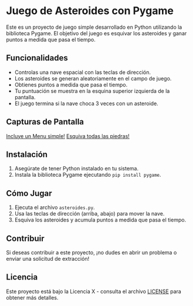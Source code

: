 # Juego de Asteroides con Pygame

Este es un proyecto de juego simple desarrollado en Python utilizando la biblioteca Pygame. El objetivo del juego es esquivar los asteroides y ganar puntos a medida que pasa el tiempo.

## Funcionalidades

- Controlas una nave espacial con las teclas de dirección.
- Los asteroides se generan aleatoriamente en el campo de juego.
- Obtienes puntos a medida que pasa el tiempo.
- Tu puntuación se muestra en la esquina superior izquierda de la pantalla.
- El juego termina si la nave choca 3 veces con un asteroide.

## Capturas de Pantalla

[Incluye un Menu simple!](img-read/image.png)
[Esquiva todas las piedras!](img-read/image-1.png)

## Instalación

1. Asegúrate de tener Python instalado en tu sistema.
2. Instala la biblioteca Pygame ejecutando `pip install pygame`.

## Cómo Jugar

1. Ejecuta el archivo `asteroides.py`.
2. Usa las teclas de dirección (arriba, abajo) para mover la nave.
3. Esquiva los asteroides y acumula puntos a medida que pasa el tiempo.

## Contribuir

Si deseas contribuir a este proyecto, ¡no dudes en abrir un problema o enviar una solicitud de extracción!

## Licencia

Este proyecto está bajo la Licencia X - consulta el archivo [LICENSE](X) para obtener más detalles.